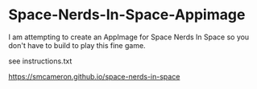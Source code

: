 # Space-Nerds-In-Space-Appimage

I am attempting to create an AppImage for Space Nerds In Space so you don't have to build to play this fine game.

see instructions.txt

https://smcameron.github.io/space-nerds-in-space



